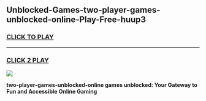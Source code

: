 
## Unblocked-Games-two-player-games-unblocked-online-Play-Free-huup3
<h3>
<a href="https://premium76.site?title=two-player-games-unblocked-online&ref=23A">CLICK TO PLAY</a></h3>
<hr>

<h3>
<a href="https://premium76.site?title=two-player-games-unblocked-online&ref=23A">CLICK 2 PLAY</a>
  
</h3>

<a href="https://premium76.site?title=two-player-games-unblocked-online&ref=23A"><img src="https://clearcache.store/games.png"></a>


**two-player-games-unblocked-online games unblocked: Your Gateway to Fun and Accessible Online Gaming**
